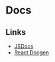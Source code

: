 # Docs


## Links
- [JSDocs](https://github.com/jsdoc/jsdoc)
- [React Docgen](https://github.com/reactjs/react-docgen)



